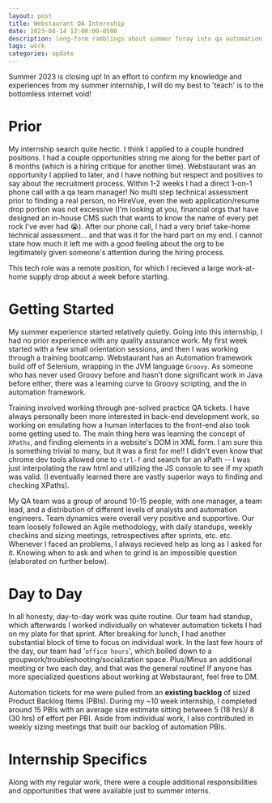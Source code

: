 ```yaml
---
layout: post
title: Webstaurant QA Internship
date: 2023-08-14 12:00:00-0500
description: long-form ramblings about summer foray into qa automation industry work
tags: work
categories: update
---
```


Summer 2023 is closing up! In an effort to confirm my knowledge and experiences from my summer internship, I will do my best to 'teach' is to the bottomless internet void!

# Prior

My internship search quite hectic. I think I applied to a couple hundred positions. I had a couple opportunities string me along for the better part of 8 months (which is a hiring critique for another time). Webstaurant was an opportunity I applied to later, and I have nothing but respect and positives to say about the recruitment process. Within 1-2 weeks I had a direct 1-on-1 phone call with a qa team manager! No multi step technical assessment prior to finding a real person, no HireVue, even the web application/resume drop portion was not excessive (I'm looking at you, financial orgs that have designed an in-house CMS such that wants to know the name of every pet rock I've ever had 😭). After our phone call, I had a very brief take-home technical assessment... and that was it for the hard part on my end. I cannot state how much it left me with a good feeling about the org to be legitimately given someone's attention during the hiring process.  

This tech role was a remote position, for which I recieved a large work-at-home supply drop about a week before starting. 

# Getting Started

My summer experience started relatively quietly. Going into this internship, I had no prior experience with any quality assurance work. My first week started with a few small orientation sessions, and then I was working through a training bootcamp. Webstaurant has an Automation framework build off of Selenium, wrapping in the JVM language `Groovy`. As someone who has never used Groovy before and hasn't done significant work in Java before either, there was a learning curve to Groovy scripting, and the in automation framework. 

Training involved working through pre-solved practice QA tickets. I have always personally been more interested in back-end development work, so working on emulating how a human interfaces to the front-end also took some getting used to. The main thing here was learning the concept of `XPaths`, and finding elements in a website's DOM in XML form. I am sure this is something trivial to many, but it was a first for me!! I didn't even know that chrome dev tools allowed one to `ctrl-f` and search for an xPath -- I was just interpolating the raw html and utilizing the JS console to see if my xpath was valid. (I eventually learned there are vastly superior ways to finding and checking XPaths).

My QA team was a group of around 10-15 people, with one manager, a team lead, and a distribution of different levels of analysts and automation engineers. Team dynamics were overall very positive and supportive. Our team loosely followed an Agile methodology, with daily standups, weekly checkins and sizing meetings, retrospectives after sprints, etc. etc. Whenever I faced an problems, I always recieved help as long as I asked for it. Knowing when to ask and when to grind is an impossible question (elaborated on further below).

# Day to Day

In all honesty, day-to-day work was quite routine. Our team had standup, which afterwards I worked individually on whatever automation tickets I had on my plate for that sprint. After breaking for lunch, I had another substantial block of time to focus on individual work. In the last few hours of the day, our team had '`office hours`', which boiled down to a groupwork/troubleshooting/socialization space. Plus/Minus an additional meeting or two each day, and that was the general routine! If anyone has more specialized questions about working at Webstaurant, feel free to DM.  

Automation tickets for me were pulled from an **existing backlog** of sized Product Backlog Items (PBIs). During my ~10 week internship, I completed around 15 PBIs with an average size estimate sitting between 5 (18 hrs)/ 8 (30 hrs) of effort per PBI. Aside from individual work, I also contributed in weekly sizing meetings that built our backlog of automation PBIs. 

# Internship Specifics

Along with my regular work, there were a couple additional responsibilities and opportunities that were available just to summer interns. 

